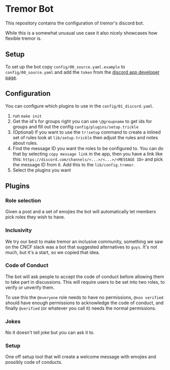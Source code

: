 # Tremor Bot

This repository contains the configuration of tremor's discord bot.

While this is a somewhat unusual use case it also nicely showcases how flexible tremor is.

## Setup

To set up the bot copy `config/00_source.yaml.example` to `config/00_source.yaml` and add the `token` from the [discord app developer page](https://discord.com/developers/applications).

## Configuration

You can configure which plugins to use in the `config/01_discord.yaml`.

1. run `make init`
2. Get the id's for groups right you can use `\@groupname` to get ids for groups and fill out the config `config/plugins/setup.trickle`
3. (Optional) If you want to use the `tr!setup` command to create a inlined set of rules look at `lib/setup.trickle` then adjust the rules and notes about rules.
4. Find the message ID you want the roles to be configured to. You can do that by selecting `copy message link` in the app, then you have a link like this: `https://discord.com/channels/<...>/<...>/<MESSAGE ID>` and pick the message ID from it. Add this to the `lib/config.tremor`.
5. Select the plugins you want 

## Plugins
### Role selection

Given a post and a set of emojies the bot will automatically let members pick roles they wish to have.

### Inclusivity

We try our best to make tremor an inclusive community, something we saw on the CNCF slack was a bot that suggested alternatives to `guys`. It's not much, but it's a start, so we copied that idea.

### Code of Conduct

The bot will ask people to accept the code of conduct before allowing them to take part in discussions. This will require users to be set into two roles, to verify or unverify them.

To use this the `@everyone` role needs to have no permissions, `@non verified` should have enough permissions to acknowledge the code of conduct, and finally `@verified` (or whatever you call it) needs the normal permissions.

### Jokes

No it doesn't tell joke but you can ask it to. 

### Setup

One off setup tool that will create a welcome message with emojies and possibly code of conducts.


